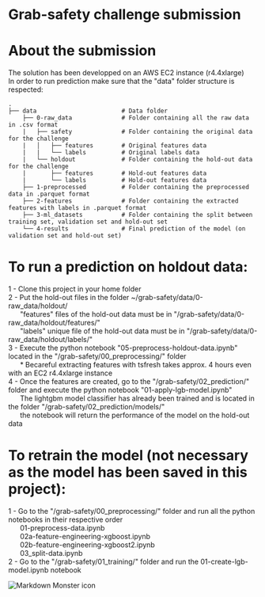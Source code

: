 # Grab-safety challenge submission

# About the submission
The solution has been developped on an AWS EC2 instance (r4.4xlarge)<br>
In order to run prediction make sure that the "data" folder structure is respected:<br>

    .
    ├── data                        # Data folder
        ├── 0-raw_data              # Folder containing all the raw data in .csv format
        |   ├── safety              # Folder containing the original data for the challenge
        |   │   ├── features        # Original features data
        |   |   └── labels          # Original labels data
        |   └── holdout             # Folder containing the hold-out data for the challenge
        |       ├── features        # Hold-out features data
        |       └── labels          # Hold-out features data
        ├── 1-preprocessed          # Folder containing the preprocessed data in .parquet format
        ├── 2-features              # Folder containing the extracted features with labels in .parquet format
        ├── 3-ml_datasets           # Folder containing the split between training set, validation set and hold-out set
        └── 4-results               # Final prediction of the model (on validation set and hold-out set)

>

# To run a prediction on holdout data:
1 - Clone this project in your home folder<br>
2 - Put the hold-out files in the folder ~/grab-safety/data/0-raw_data/holdout/<br>
&nbsp;&nbsp;&nbsp;&nbsp;&nbsp;&nbsp;"features" files of the hold-out data must be in "/grab-safety/data/0-raw_data/holdout/features/"<br>
&nbsp;&nbsp;&nbsp;&nbsp;&nbsp;&nbsp;"labels" unique file of the hold-out data must be in "/grab-safety/data/0-raw_data/holdout/labels/"<br>
3 - Execute the python notebook "05-preprocess-holdout-data.ipynb" located in the "/grab-safety/00_preprocessing/" folder<br>
&nbsp;&nbsp;&nbsp;&nbsp;&nbsp;&nbsp;* Becareful extracting features with tsfresh takes approx. 4 hours even with an EC2 r4.4xlarge instance<br>
4 - Once the features are created, go to the "/grab-safety/02_prediction/" folder and execute the python notebook "01-apply-lgb-model.ipynb"<br>
&nbsp;&nbsp;&nbsp;&nbsp;&nbsp;&nbsp;The lightgbm model classifier has already been trained and is located in the folder "/grab-safety/02_prediction/models/"<br>
&nbsp;&nbsp;&nbsp;&nbsp;&nbsp;&nbsp;the notebook will return the performance of the model on the hold-out data<br>

# To retrain the model (not necessary as the model has been saved in this project):
1 - Go to the "/grab-safety/00_preprocessing/" folder and run all the python notebooks in their respective order<br>
&nbsp;&nbsp;&nbsp;&nbsp;&nbsp;&nbsp;01-preprocess-data.ipynb<br>
&nbsp;&nbsp;&nbsp;&nbsp;&nbsp;&nbsp;02a-feature-engineering-xgboost.ipynb<br>
&nbsp;&nbsp;&nbsp;&nbsp;&nbsp;&nbsp;02b-feature-engineering-xgboost2.ipynb<br>
&nbsp;&nbsp;&nbsp;&nbsp;&nbsp;&nbsp;03_split-data.ipynb<br>
2 - Go to the "/grab-safety/01_training/" folder and run the 01-create-lgb-model.ipynb notebook<br>


<img src="https://static.wixstatic.com/media/397bed_e0fd4340ff5f40de876b26f0fb7e1f83~mv2.png/v1/fill/w_610,h_610,al_c,q_85,usm_0.66_1.00_0.01/Grab%20EDM_Safety.webp"
     alt="Markdown Monster icon"
     style="float: left; margin-right: 10px;" />
